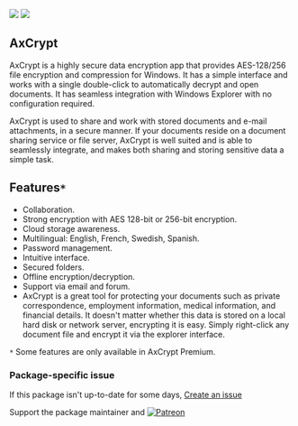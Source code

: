 [![](https://img.shields.io/chocolatey/v/axcrypt?color=green&label=axcrypt)](https://chocolatey.org/packages/axcrypt) [![](https://img.shields.io/chocolatey/dt/axcrypt)](https://chocolatey.org/packages/axcrypt)

## AxCrypt
AxCrypt is a highly secure data encryption app that provides AES-128/256 file encryption and compression for Windows. It has a simple interface and works with a single double-click to automatically decrypt and open documents. It has seamless integration with Windows Explorer with no configuration required.

AxCrypt is used to share and work with stored documents and e-mail attachments, in a secure manner. If your documents reside on a document sharing service or file server, AxCrypt is well suited and is able to seamlessly integrate, and makes both sharing and storing sensitive data a simple task.

## Features`*`

- Collaboration.
- Strong encryption with AES 128-bit or 256-bit encryption.
- Cloud storage awareness.
- Multilingual: English, French, Swedish, Spanish.
- Password management.
- Intuitive interface.
- Secured folders.
- Offline encryption/decryption.
- Support via email and forum.
- AxCrypt is a great tool for protecting your documents such as private correspondence, employment information, medical information, and financial details. It doesn't matter whether this data is stored on a local hard disk or network server, encrypting it is easy. Simply right-click any document file and encrypt it via the explorer interface.

`*` Some features are only available in AxCrypt Premium.

### Package-specific issue
If this package isn't up-to-date for some days, [Create an issue](https://github.com/tunisiano187/Chocolatey-packages/issues/new/choose)

Support the package maintainer and [![Patreon](https://cdn.jsdelivr.net/gh/tunisiano187/Chocolatey-packages@d15c4e19c709e7148588d4523ffc6dd3cd3c7e5e/icons/patreon.png)](https://www.patreon.com/tunisiano)
